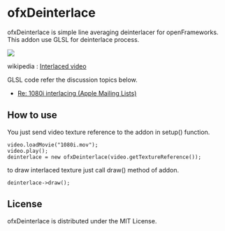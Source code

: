 # ofxDeinterlace
ofxDeinterlace is simple line averaging deinterlacer for openFrameworks. This addon use GLSL for deinterlace process. 

![](http://upload.wikimedia.org/wikipedia/commons/f/f0/Indian_Head_interlace.gif)

wikipedia : [Interlaced video](http://en.wikipedia.org/wiki/Interlaced_video)

GLSL code refer the discussion topics below.

- [Re: 1080i interlacing (Apple Mailing Lists)](http://lists.apple.com/archives/quartzcomposer-dev/2008/Aug/msg00157.html)

## How to use

You just send video texture reference to the addon in setup() function.

```
video.loadMovie("1080i.mov");
video.play();
deinterlace = new ofxDeinterlace(video.getTextureReference());
```

to draw interlaced texture just call draw() method of addon.

```
deinterlace->draw();
```

## License

ofxDeinterlace is distributed under the MIT License.
